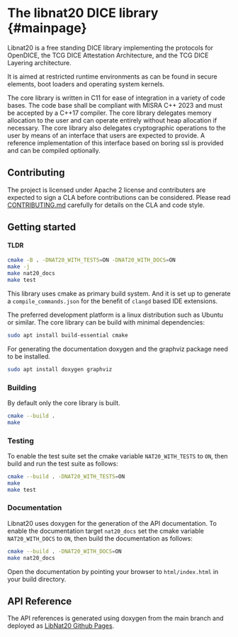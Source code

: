 # The libnat20 DICE library {#mainpage}

Libnat20 is a free standing DICE library implementing the protocols
for OpenDICE, the TCG DICE Attestation Architecture, and the TCG DICE
Layering architecture.

It is aimed at restricted runtime environments as can be found in secure
elements, boot loaders and operating system kernels.

The core library is written in C11 for ease of integration in a variety of code
bases. The code base shall be compliant with MISRA C++ 2023 and must be
accepted by a C++17 compiler. The core library delegates memory allocation
to the user and can operate entirely without heap allocation if necessary.
The core library also delegates cryptographic operations to the user by
means of an interface that users are expected to provide. A reference
implementation of this interface based on boring ssl is provided
and can be compiled optionally.

## Contributing

The project is licensed under Apache 2 license and contributers are expected
to sign a CLA before contributions can be considered.
Please read [CONTRIBUTING.md](CONTRIBUTING.md) carefully for details on
the CLA and code style.

## Getting started

#### TLDR

```sh
cmake -B . -DNAT20_WITH_TESTS=ON -DNAT20_WITH_DOCS=ON
make -j
make nat20_docs
make test
```

This library uses cmake as primary build system. And it is set up to
generate a `compile_commands.json` for the benefit of `clangd` based IDE
extensions.

The preferred development platform is a linux distribution such as Ubuntu
or similar. The core library can be build with minimal dependencies:

```sh
sudo apt install build-essential cmake
```

For generating the documentation doxygen and the graphviz package need to
be installed.

```sh
sudo apt install doxygen graphviz
```

### Building

By default only the core library is built.

```sh
cmake --build .
make
```

### Testing

To enable the test suite set the cmake variable `NAT20_WITH_TESTS` to `ON`, then
build and run the test suite as follows:

```sh
cmake --build . -DNAT20_WITH_TESTS=ON
make
make test
```

### Documentation

Libnat20 uses doxygen for the generation of the API documentation. To enable
the documentation target `nat20_docs` set the cmake variable `NAT20_WITH_DOCS` to `ON`,
then build the documentation as follows:

```sh
cmake --build . -DNAT20_WITH_DOCS=ON
make nat20_docs
```

Open the documentation by pointing your browser to `html/index.html` in your
build directory.

## API Reference

The API references is generated using doxygen from the main branch and deployed
as [LibNat20 Github Pages](https://aurora-opensource.github.io/libnat20).
